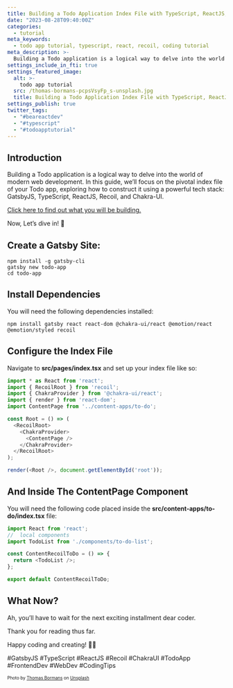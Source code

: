 ```yaml
---
title: Building a Todo Application Index File with TypeScript, ReactJS, Recoil, and Chakra-UI
date: "2023-08-28T09:40:00Z"
categories:
  - tutorial
meta_keywords:
  - todo app tutorial, typescript, react, recoil, coding tutorial
meta_description: >-
  Building a Todo application is a logical way to delve into the world of modern web development. In this guide, we’ll focus on the pivotal index file of your Todo app, exploring how to construct it using a powerful tech stack: GatsbyJS, TypeScript, ReactJS, Recoil, and Chakra-UI. Let’s dive in! 🤿
settings_include_in_fti: true
settings_featured_image:
  alt: >-
    todo app tutorial
  src: /thomas-bormans-pcpsVsyFp_s-unsplash.jpg
  title: Building a Todo Application Index File with TypeScript, ReactJS, Recoil, and Chakra-UI
settings_publish: true
twitter_tags:
  - "#beareactdev"
  - "#typescript"
  - "#todoapptutorial"
---
```


## Introduction

Building a Todo application is a logical way to delve into the world of modern web development. In this guide, we’ll focus on the pivotal index file of your Todo app, exploring how to construct it using a powerful tech stack: GatsbyJS, TypeScript, ReactJS, Recoil, and Chakra-UI.

<a href="https://beareact.dev/apps/to-do/" target="_blank">Click here to find out what you will be building.</a>

Now, Let’s dive in! 🤿

## Create a Gatsby Site:

```arduino
npm install -g gatsby-cli
gatsby new todo-app
cd todo-app
```

## Install Dependencies

You will need the following dependencies installed:

```arduino
npm install gatsby react react-dom @chakra-ui/react @emotion/react @emotion/styled recoil
```

## Configure the Index File

Navigate to **src/pages/index.tsx** and set up your index file like so:

```typescript
import * as React from 'react';
import { RecoilRoot } from 'recoil';
import { ChakraProvider } from '@chakra-ui/react';
import { render } from 'react-dom';
import ContentPage from '../content-apps/to-do';

const Root = () => (
  <RecoilRoot>
    <ChakraProvider>
      <ContentPage />
    </ChakraProvider>
  </RecoilRoot>
);

render(<Root />, document.getElementById('root'));
```

## And Inside The ContentPage Component

You will need the following code placed inside the **src/content-apps/to-do/index.tsx** file:

```typescript
import React from 'react';
//  local components
import TodoList from './components/to-do-list';

const ContentRecoilToDo = () => {
  return <TodoList />;
};

export default ContentRecoilToDo;
```

## What Now?

Ah, you’ll have to wait for the next exciting installment dear coder.

Thank you for reading thus far.

Happy coding and creating! 🌟🎉

\#GatsbyJS #TypeScript #ReactJS #Recoil #ChakraUI #TodoApp #FrontendDev #WebDev #CodingTips

<p/>

<span style="font-size:10px">
Photo by <a href="https://unsplash.com/@thomasbormans?utm_source=unsplash&utm_medium=referral&utm_content=creditCopyText">Thomas Bormans</a> on <a href="https://unsplash.com/photos/pcpsVsyFp_s?utm_source=unsplash&utm_medium=referral&utm_content=creditCopyText">Unsplash</a>
</span>
